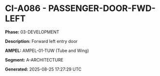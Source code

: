 # CI-A086 - PASSENGER-DOOR-FWD-LEFT

**Phase:** 03-DEVELOPMENT

**Description:** Forward left entry door

**AMPEL:** AMPEL-01-TUW (Tube and Wing)

**Segment:** A-ARCHITECTURE

**Generated:** 2025-08-25 17:27:29 UTC
